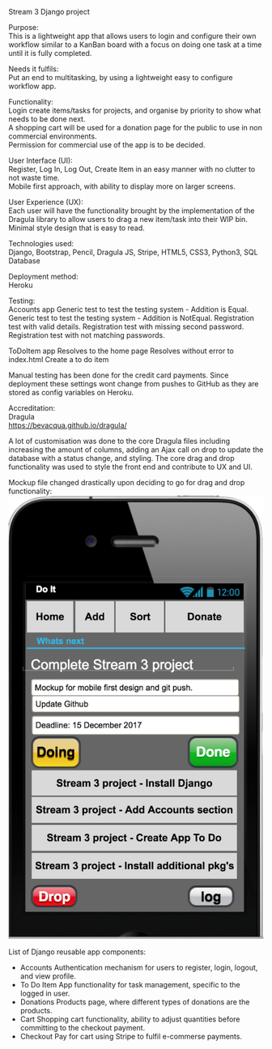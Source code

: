 Stream 3 Django project<br/>

Purpose:<br/>
This is a lightweight app that allows users to login and configure their own workflow similar to a KanBan board with a focus on doing one task at a time until it is fully completed.<br/>

Needs it fulfils:<br/>
Put an end to multitasking, by using a lightweight easy to configure workflow app.<br/>

Functionality:<br/>
Login create items/tasks for projects, and organise by priority to show what needs to be done next.<br/>
A shopping cart will be used for a donation page for the public to use in non commercial environments.<br/>
Permission for commercial use of the app is to be decided.<br/>

User Interface (UI):<br/>
Register, Log In, Log Out, Create Item in an easy manner with no clutter to not waste time.<br/>
Mobile first approach, with ability to display more on larger screens.<br/>

User Experience (UX):<br/>
Each user will have the functionality brought by the implementation of the Dragula library to allow users to drag a new item/task into their WIP bin.<br/>
Minimal style design that is easy to read.<br/>

Technologies used:<br/>
Django, Bootstrap, Pencil, Dragula JS, Stripe, HTML5, CSS3, Python3, SQL Database

Deployment method:<br/>
Heroku<br/>

Testing:<br/>
Accounts app    Generic test to test the testing system - Addition is Equal.
                Generic test to test the testing system - Addition is NotEqual.
                Registration test with valid details.
                Registration test with missing second password.
                Registration test with not matching passwords.

ToDoItem app    Resolves to the home page
                Resolves without error to index.html
                Create a to do item

Manual testing has been done for the credit card payments. Since deployment these settings wont change from pushes to GitHub as they are stored as config variables on Heroku.

Accreditation:<br/>
Dragula<br/>
https://bevacqua.github.io/dragula/
<br/>
  
A lot of customisation was done to the core Dragula files including increasing the amount of columns, adding an Ajax call on drop to update the database with a status change, and styling.
The core drag and drop functionality was used to style the front end and contribute to UX and UI.<br/>

Mockup file changed drastically upon deciding to go for drag and drop functionality:<br/>
![Mobile Markdown](./stream3mockup.png)
<br/>
  
List of Django reusable app components:<br/>
* Accounts    Authentication mechanism for users to register, login, logout, and view profile.
* To Do Item  App functionality for task management, specific to the logged in user.
* Donations   Products page, where different types of donations are the products.
* Cart        Shopping cart functionality, ability to adjust quantities before committing to the checkout payment.
* Checkout    Pay for cart using Stripe to fulfil e-commerse payments.
